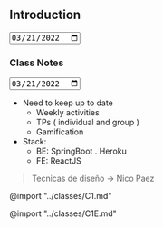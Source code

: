 ## Introduction

<input type="date" value="2022-03-21" />

### Class Notes

<input type="date" value="2022-03-21" />

- Need to keep up to date
  - Weekly activities
  - TPs ( individual and group )
  - Gamification
- Stack:
  - BE: SpringBoot . Heroku
  - FE: ReactJS

> Tecnicas de diseño -> Nico Paez

<!-- Google Classroom : Theory -->

@import "../classes/C1.md"

<!-- Google Classroom : Practice -->

@import "../classes/C1E.md"
